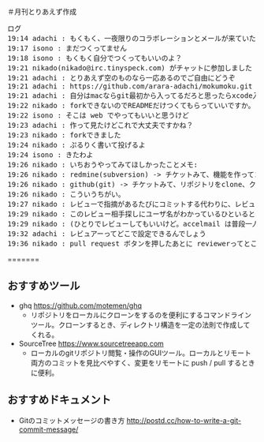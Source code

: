 ＃月刊とりあえず作成
<pre>
ログ
19:14 adachi : もくもく、一夜限りのコラボレーションとメールが来ていたけどpublic repository どこかに作ってあるのでしょうか？
19:17 isono : まだつくってません
19:18 isono : もくもく自分でつくってもいいのよ？
19:21 nikado(nikado@irc.tinyspeck.com) がチャットに参加しました
19:21 adachi : とりあえず空のものなら一応あるのでご自由にどうぞ
19:21 adachi : https://github.com/arara-adachi/mokumoku.git 
19:21 adachi : 自分はmacならgit最初から入ってるだろと思ったらxcode入れてねとか言われてローカルに落とすところにすら進んでませんが
19:22 nikado : forkできないのでREADMEだけつくてもらっていいですか。
19:22 isono : そこは web でやってもいいと思うけど
19:23 adachi : 作って見たけどこれで大丈夫ですかね？
19:23 nikado : forkできました
19:24 nikado : ぷるりく書いて投げるよ
19:24 isono : きたわよ
19:26 nikado : いちおうやってみてほしかったことメモ:
19:26 nikado : redmine(subversion) -> チケットみて、機能を作ってコミット、本番適用前にコードレビュー
19:26 nikado : github(git) -> チケットみて、リポジトリをclone、クローンにブランチをきってコミット、クローンのブランチを元のひとにプルリクでレビュー依頼、レビューOKならマージ
19:26 nikado : こういうちがい。
19:27 nikado : レビューで指摘があるたびにコミットする代わりに、レビューがおわったブランチをマージする、という流れ
19:29 nikado : このレビュー相手探しにユーザ名がわかっているひといると楽なので、google spreadsheetにある人を使ってもらえれば。
19:29 nikado : (ひとりでレビューしてもいいけど。accelmail は普段一人レビューばっかりだったし
19:32 adachi : レビュアーってどこで設定できるんでしょう
19:36 nikado : pull request ボタンを押したあとに reviewerってところないでしょうか。
</pre>
=======

## おすすめツール

- ghq https://github.com/motemen/ghq
  - リポジトリをローカルにクローンをするのを便利にするコマンドラインツール。クローンするとき、ディレクトリ構造を一定の法則で作成してくれる。
- SourceTree https://www.sourcetreeapp.com
  - ローカルのgitリポジトリ閲覧・操作のGUIツール。ローカルとリモート両方のコミットを見比べやすく、変更をリモートに push / pull するときに便利。

## おすすめドキュメント

- Gitのコミットメッセージの書き方 http://postd.cc/how-to-write-a-git-commit-message/